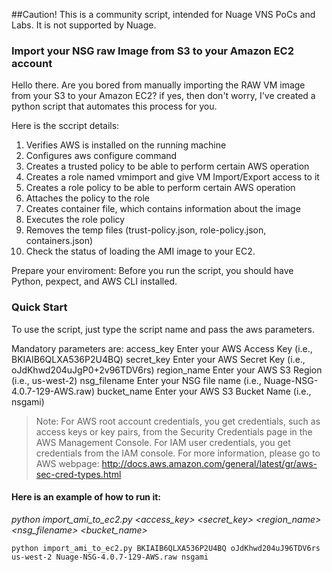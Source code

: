 ##Caution! This is a community script, intended for Nuage VNS PoCs and Labs. It is not supported by Nuage. 

### Import your NSG raw Image from S3 to your Amazon EC2 account

Hello there. Are you bored from manually importing the RAW VM image from your S3 to your Amazon EC2? if yes, then don't worry, I've created a python script that automates this process for you.

Here is the sccript details:
1. Verifies AWS is installed on the running machine
2. Configures aws configure command
3. Creates a trusted policy to be able to perform certain AWS operation
4. Creates a role named vmimport and give VM Import/Export access to it 
5. Creates a role policy to be able to perform certain AWS operation
6. Attaches the policy to the role 
7. Creates container file, which contains information about the image
8. Executes the role policy
9. Removes the temp files (trust-policy.json, role-policy.json, containers.json)
10. Check the status of loading the AMI image to your EC2. 

Prepare your enviroment:
Before you run the script, you should have Python, pexpect, and AWS CLI installed.

### Quick Start

To use the script, just type the script name and pass the aws parameters. 

Mandatory parameters are:
  access_key    Enter your AWS Access Key (i.e., BKIAIB6QLXA536P2U4BQ)
  secret_key    Enter your AWS Secret Key (i.e., oJdKhwd204uJgP0+2v96TDV6rs)
  region_name   Enter your AWS S3 Region (i.e., us-west-2)
  nsg_filename  Enter your NSG file name (i.e., Nuage-NSG-4.0.7-129-AWS.raw)
  bucket_name   Enter your AWS S3 Bucket Name (i.e., nsgami)

>Note: For AWS root account credentials, you get credentials, such as access keys or key pairs, from the Security Credentials page in the AWS Management Console. For IAM user credentials, you get credentials from the IAM console. For more information, please go to AWS webpage: http://docs.aws.amazon.com/general/latest/gr/aws-sec-cred-types.html


#### Here is an example of how to run it:

*python import_ami_to_ec2.py <access_key> <secret_key> <region_name> <nsg_filename> <bucket_name>*

```
python import_ami_to_ec2.py BKIAIB6QLXA536P2U4BQ oJdKhwd204uJ96TDV6rs us-west-2 Nuage-NSG-4.0.7-129-AWS.raw nsgami
```

